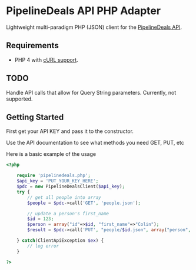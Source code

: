 # PipelineDeals API PHP Adapter

Lightweight multi-paradigm PHP (JSON) client for the [PipelineDeals API](http://www.pipelinedeals.com/api/).

## Requirements

* PHP 4 with [cURL support](http://php.net/manual/en/book.curl.php).

## TODO

Handle API calls that allow for Query String parameters.  Currently, not supported.

## Getting Started

First get your API KEY and pass it to the constructor.

Use the API documentation to see what methods you need GET, PUT, etc

Here is a basic example of the usage

```php
<?php

	require 'pipelinedeals.php';
	$api_key = 'PUT_YOUR_KEY_HERE';
	$pdc = new PipelineDealsClient($api_key);
	try {
		// get all people into array
		$people = $pdc->call('GET', 'people.json');

		// update a person's first_name
		$id = 123;
		$person = array("id"=>$id, "first_name"=>"Colin");
		$result = $pdc->call('PUT', "people/$id.json", array("person", $person));

	} catch(ClientApiException $ex) {
		// log error
	}

?>
```
